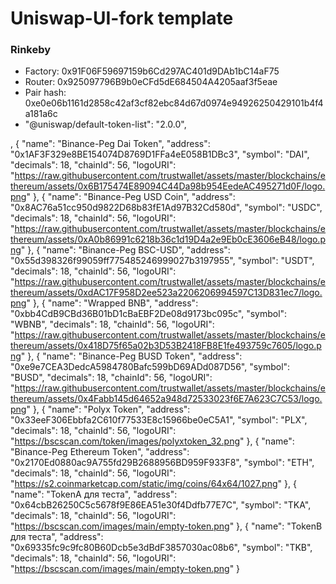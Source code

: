 # Uniswap-UI-fork template

### Rinkeby

- Factory: 0x91F06F59697159b6Cd297AC401d9DAb1bC14aF75
- Router: 0x925097796B9b0eCFd5dE684504A4205aaf3f5eae
- Pair hash: 0xe0e06b1161d2858c42af3cf82ebc84d67d0974e94926250429101b4f4a181a6c
-    "@uniswap/default-token-list": "2.0.0",


,
    {
      "name": "Binance-Peg Dai Token",
      "address": "0x1AF3F329e8BE154074D8769D1FFa4eE058B1DBc3",
      "symbol": "DAI",
      "decimals": 18,
      "chainId": 56,
      "logoURI": "https://raw.githubusercontent.com/trustwallet/assets/master/blockchains/ethereum/assets/0x6B175474E89094C44Da98b954EedeAC495271d0F/logo.png"
    },
    {
      "name": "Binance-Peg USD Coin",
      "address": "0x8AC76a51cc950d9822D68b83fE1Ad97B32Cd580d",
      "symbol": "USDC",
      "decimals": 18,
      "chainId": 56,
      "logoURI": "https://raw.githubusercontent.com/trustwallet/assets/master/blockchains/ethereum/assets/0xA0b86991c6218b36c1d19D4a2e9Eb0cE3606eB48/logo.png"
    },
    {
      "name": "Binance-Peg BSC-USD",
      "address": "0x55d398326f99059ff775485246999027b3197955",
      "symbol": "USDT",
      "decimals": 18,
      "chainId": 56,
      "logoURI": "https://raw.githubusercontent.com/trustwallet/assets/master/blockchains/ethereum/assets/0xdAC17F958D2ee523a2206206994597C13D831ec7/logo.png"
    },
    {
      "name": "Wrapped BNB",
      "address": "0xbb4CdB9CBd36B01bD1cBaEBF2De08d9173bc095c",
      "symbol": "WBNB",
      "decimals": 18,
      "chainId": 56,
      "logoURI": "https://raw.githubusercontent.com/trustwallet/assets/master/blockchains/ethereum/assets/0x418D75f65a02b3D53B2418FB8E1fe493759c7605/logo.png"
    },
    {
      "name": "Binance-Peg BUSD Token",
      "address": "0xe9e7CEA3DedcA5984780Bafc599bD69ADd087D56",
      "symbol": "BUSD",
      "decimals": 18,
      "chainId": 56,
      "logoURI": "https://raw.githubusercontent.com/trustwallet/assets/master/blockchains/ethereum/assets/0x4Fabb145d64652a948d72533023f6E7A623C7C53/logo.png"
    },
    {
      "name": "Polyx Token",
      "address": "0x33eeF306Ebbfa2C610f77533E8c15966be0eC5A1",
      "symbol": "PLX",
      "decimals": 18,
      "chainId": 56,
      "logoURI": "https://bscscan.com/token/images/polyxtoken_32.png"
    },
    {
      "name": "Binance-Peg Ethereum Token",
      "address": "0x2170Ed0880ac9A755fd29B2688956BD959F933F8",
      "symbol": "ETH",
      "decimals": 18,
      "chainId": 56,
      "logoURI": "https://s2.coinmarketcap.com/static/img/coins/64x64/1027.png"
    },
    {
      "name": "TokenA для теста",
      "address": "0x64cbB26250C5c5678f9E86EA51e30f4Ddfb77E7C",
      "symbol": "TKA",
      "decimals": 18,
      "chainId": 56,
      "logoURI": "https://bscscan.com/images/main/empty-token.png"
    },
    {
      "name": "TokenB для теста",
      "address": "0x69335fc9c9fc80B60Dcb5e3dBdF3857030ac08b6",
      "symbol": "TKB",
      "decimals": 18,
      "chainId": 56,
      "logoURI": "https://bscscan.com/images/main/empty-token.png"
    }